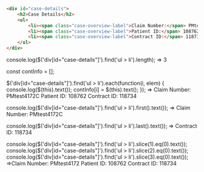 
```html
<div id="case-details">
	<h2>Case Details</h2>
	<ul>
		<li><span class="case-overview-label">Claim Number:</span> PMtest4172</li>
		<li><span class="case-overview-label">Patient ID:</span> 108762</li>
		<li><span class="case-overview-label">Contract ID:</span> 118734</li>
	</ul>
</div>
```


console.log($('div[id="case-details"]').find('ul > li').length);
=> 3

const contInfo = [];

$('div[id="case-details"]').find('ul > li').each(function(i, elem) {
  console.log($(this).text());
  contInfo[i] = $(this).text();
});
=>
Claim Number: PMtest4172C
Patient ID: 108762
Contract ID: 118734

console.log($('div[id="case-details"]').find('ul > li').first().text());
=> Claim Number: PMtest4172C

console.log($('div[id="case-details"]').find('ul > li').last().text());
=> Contract ID: 118734


console.log($('div[id="case-details"]').find('ul > li').slice(1).eq(0).text());
console.log($('div[id="case-details"]').find('ul > li').slice(2).eq(0).text());
console.log($('div[id="case-details"]').find('ul > li').slice(3).eq(0).text());
=>Claim Number: PMtest4172
Patient ID: 108762
Contract ID: 118734
